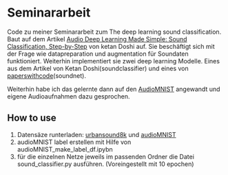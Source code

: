 # Seminararbeit

Code zu meiner Seminararbeit zum The deep learning sound classification. Baut auf dem Artikel [Audio Deep Learning Made Simple: Sound Classification, Step-by-Step](https://towardsdatascience.com/audio-deep-learning-made-simple-sound-classification-step-by-step-cebc936bbe5)
von ketan Doshi auf. Sie beschäftigt sich mit der Frage wie datapreparation und augmentation für Soundaten funktioniert. Weiterhin implementiert sie zwei deep learning Modelle.
Eines aus dem Artikel von Ketan Doshi(soundclassifier) und eines von [paperswithcode](https://github.com/Alibaba-MIIL/AudioClassfication)(soundnet).

Weiterhin habe ich das gelernte dann auf den [AudioMNIST](https://www.kaggle.com/datasets/sripaadsrinivasan/audio-mnist) angewandt und eigene Audioaufnahmen dazu gesprochen. 

## How to use
1. Datensäze runterladen: [urbansound8k](https://urbansounddataset.weebly.com/urbansound8k.html) und [audioMNIST](https://www.kaggle.com/datasets/sripaadsrinivasan/audio-mnist)
2. audioMNIST label erstellen mit Hilfe von audioMNIST_make_label_df.ipybn
3. für die einzelnen Netze jeweils im passenden Ordner die Datei sound_classifier.py ausführen. (Voreingestellt mit 10 epochen)
